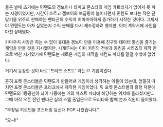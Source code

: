 물론 발매 초기에는 민텐도의 겜보이나 타마고 몬스터의 게임 카트리지가 없어서 못 파는 지경이었지만, 시간이 흐르고 겜보이의 보급량이 늘어나면서 민텐도 보다는 작은 단말기를 위주로 판매하는 펜타곤의 수익이 어마어마하게 증가하기 시작한 것이다. 
그제서야 민텐도는 아차 싶었는지 수익 분배를 다시 재조정하려 했지만, 이미 계약서에 사인을 마친 상태였다. 

카마우치 사장은 하는 수 없이 휴대용 겜보이 만을 이용해 친구와 데이터 통신을 즐기는 게임을 만들 것을 지시했지만, 시게루씨는 이미 카린의 전설과 동킹콤 시리즈의 제작 만으로 벅찬 시기였기에 민텐도는 새로운 게임의 제작을 세컨드 파티를 맡길 수밖에 없었다. 

거기서 등장한 것이 바로 '프리크 소프트' 라는 IT 기업이었다. 

흔히 포켓 몬스터볼은 민텐도가 만들어낸 게임이라 생각하는 이들이 있는데, 엄밀히 따지면 포켓 몬스터볼은 프리크에서 제작한 게임이었다. 
뭐 포켓 몬스터볼의 흥행 덕분에 민텐도의 1등공신이 되어 나중에는 거의 퍼스트 파티에 해당하는 위치에 올라섰지만... 
그때 아직 오픈 전인 펜타곤 샵의 스탭 출입문으로 모리타와 함께 본사 직원이 들어왔다. 

"부장님 히로인들 포스터랑 등신대 POP 나왔습니다." 

"오~!!" 